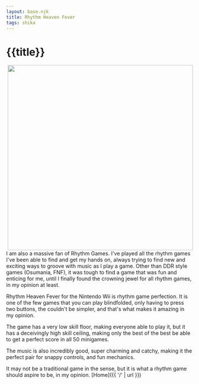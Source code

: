```yaml
---
layout: base.njk
title: Rhythm Heaven Fever
tags: shika
---
```


# {{title}}

<img align="right" src="{{'/static/img/Shika/RH.gif'|url}}" width="500" height="auto">

I am also a massive fan of Rhythm Games. I've played all the rhythm games I've been able to find and get my hands on, always trying to find new and exciting ways to groove with music as I play a game. Other than DDR style games (Osumania, FNF), it was tough to find a game that was fun and enticing for me, until I finally found the crowning jewel for all rhythm games, in my opinion at least. 

Rhythm Heaven Fever for the Nintendo Wii is rhythm game perfection. It is one of the few games that you can play blindfolded, only having to press two buttons, the couldn't be simpler, and that's what makes it amazing in my opinion. 

The game has a very low skill floor, making everyone able to play it, but it has a deceivingly high skill ceiling, making only the best of the best be able to get a perfect score in all 50 minigames. 

The music is also incredibly good, super charming and catchy, making it the perfect pair for snappy controls, and fun mechanics. 

It may not be a traditional game in the sense, but it is what a rhythm game should aspire to be, in my opinion.
[Home]({{ '/' | url }})
